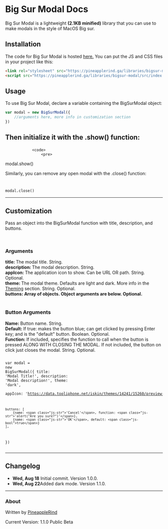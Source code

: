 # Big Sur Modal Docs
Big Sur Modal is a lightweight **(2.1KB minified)** library that you can use to make modals in the style of MacOS Big sur.

## Installation
The code for Big Sur Modal is hosted [here.](https://pineapplerind.ga/libraries/bigsur-modal)
You can put the JS and CSS files in your project like this:

```html
<link rel="stylesheet" src="https://pineapplerind.ga/libraries/bigsur-modal/src/style.css">
<script src="https://pineapplerind.ga/libraries/bigsur-modal/src/index.min.js"></script>
```
## Usage
To use Big Sur Modal, declare a variable containing the BigSurModal object:</p>
```javascript
var modal = new BigSurModal({
    //arguments here, more info in customization section
})
```
## Then initialize it with the .show() function:</p>
                <code>
                    <pre>
<span class="js-var">modal</span>.<span class="js-func">show</span>()</pre></code>
                <p>
                    Similarly, you can remove any open modal with the .close() function:
                </p>
                <code>
                    <pre>
<span class="js-var">modal</span>.<span class="js-func">close</span>()</pre></code>
                    </pre>
                </code>
        </div>
        <hr>
        <div id="customization">
            <h2 class="text-gray-100 font-extralight text-3xl">Customization</h2>
            <p>Pass an object into the BigSurModal function with title, description, and buttons.</p>
            <br>
            <h3 class="text-gray-100 font-extralight text-2xl">Arguments</h3>
            <b>title: </b> The modal title. String.<br>
            <b>description: </b> The modal description. String.<br>
            <b>appIcon: </b> The application icon to show. Can be URL OR path. String. Optional.<br>
            <b>theme: </b> The modal theme. Defaults are <inlinecode>light</inlinecode> and <inlinecode>dark</inlinecode>. More info in the <a href="#">Theming</a> section. String. Optional.<br>
            <b>buttons: Array of objects. Object arguments are below. Optional.</b>
            <br><br>
            <h3 class="text-gray-100 font-extralight text-2xl">Button Arguments</h3>
            <b>Name: </b> Button name. String.<br>
            <b>Default: </b> If true: makes the button blue; can get clicked by pressing Enter key; and is the "default" button. Boolean. Optional.<br>
            <b>Function: </b> If included, specifies the function to call when the button is pressed ALONG WITH CLOSING THE MODAL. If not included, the button on click just closes the modal. String. Optional.<br>
    <code class="code">
        <pre>
<span class="js-key">var </span><span class="js-var">modal </span>= <span class="js-key">new </span><span class="js-func">BigSurModal</span>({
    <span>title: </span><span class="js-str">'Modal Title!'</span>, 
    <span>description: </span><span class="js-str">'Modal description!'</span>,
    <span>theme: </span><span class="js-str">'dark'</span>,  
    <span>appIcon: </span><span class="js-str">'https://data.tooliphone.net/iskin/themes/14241/15260/preview-256.png'</span>,
      
    buttons: [
        {name: <span class="js-str">'Cancel'</span>, function: <span class="js-str">'alert("Are you sure?")'</span>}, 
        {name: <span class="js-str">'OK'</span>, default: <span class="js-bool">true</span>}
    ],
})</pre></code>
        </div>
        <hr>
        <div id="changelog">
            <h2 class="text-gray-100 font-extralight text-3xl">Changelog</h2>
            <ul>
                <li><b>Wed, Aug 18</b> Initial commit. Version 1.0.0.</li>
                <li><b>Wed, Aug 22</b>Added dark mode. Version 1.1.0.</li>
            </ul>
        </div>
        <hr>
        <h3 class="text-gray-100 font-extralight text-2xl">About</h3>
        <p>Written by <a href="https://pineapplerind.ga">PineappleRind</a></p>
        <p>Current Version: 1.1.0 Public Beta</p>
    </div>
